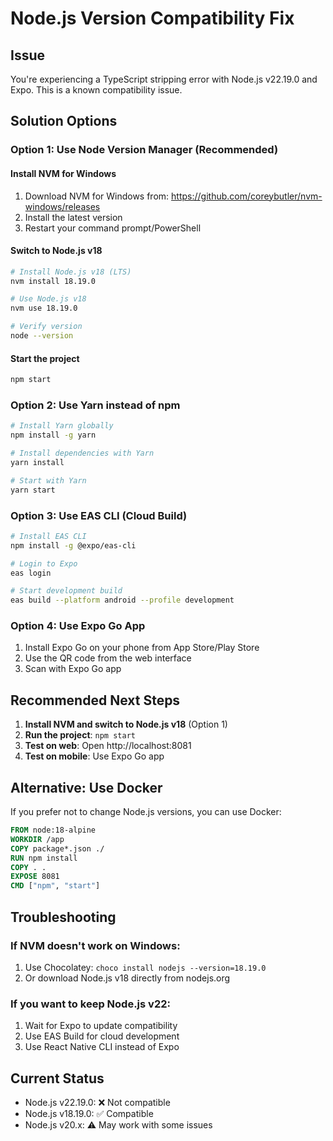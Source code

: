 # Node.js Version Compatibility Fix

## Issue
You're experiencing a TypeScript stripping error with Node.js v22.19.0 and Expo. This is a known compatibility issue.

## Solution Options

### Option 1: Use Node Version Manager (Recommended)

#### Install NVM for Windows
1. Download NVM for Windows from: https://github.com/coreybutler/nvm-windows/releases
2. Install the latest version
3. Restart your command prompt/PowerShell

#### Switch to Node.js v18
```bash
# Install Node.js v18 (LTS)
nvm install 18.19.0

# Use Node.js v18
nvm use 18.19.0

# Verify version
node --version
```

#### Start the project
```bash
npm start
```

### Option 2: Use Yarn instead of npm
```bash
# Install Yarn globally
npm install -g yarn

# Install dependencies with Yarn
yarn install

# Start with Yarn
yarn start
```

### Option 3: Use EAS CLI (Cloud Build)
```bash
# Install EAS CLI
npm install -g @expo/eas-cli

# Login to Expo
eas login

# Start development build
eas build --platform android --profile development
```

### Option 4: Use Expo Go App
1. Install Expo Go on your phone from App Store/Play Store
2. Use the QR code from the web interface
3. Scan with Expo Go app

## Recommended Next Steps

1. **Install NVM and switch to Node.js v18** (Option 1)
2. **Run the project**: `npm start`
3. **Test on web**: Open http://localhost:8081
4. **Test on mobile**: Use Expo Go app

## Alternative: Use Docker
If you prefer not to change Node.js versions, you can use Docker:

```dockerfile
FROM node:18-alpine
WORKDIR /app
COPY package*.json ./
RUN npm install
COPY . .
EXPOSE 8081
CMD ["npm", "start"]
```

## Troubleshooting

### If NVM doesn't work on Windows:
1. Use Chocolatey: `choco install nodejs --version=18.19.0`
2. Or download Node.js v18 directly from nodejs.org

### If you want to keep Node.js v22:
1. Wait for Expo to update compatibility
2. Use EAS Build for cloud development
3. Use React Native CLI instead of Expo

## Current Status
- Node.js v22.19.0: ❌ Not compatible
- Node.js v18.19.0: ✅ Compatible
- Node.js v20.x: ⚠️ May work with some issues

